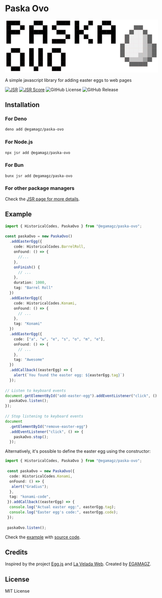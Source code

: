 # Paska Ovo

![Paska](./img/paska-logo.png)

A simple javascript library for adding easter eggs to web pages

[![JSR](https://jsr.io/badges/@egamagz/paska-ovo)](https://jsr.io/@egamagz/paska-ovo)
[![JSR Score](https://jsr.io/badges/@egamagz/paska-ovo/score)](https://jsr.io/@egamagz/paska-ovo/score)
![GitHub License](https://img.shields.io/github/license/egamagz/paska-ovo)
![GitHub Release](https://img.shields.io/github/v/release/egamagz/paska-ovo)

## Installation

### For Deno

```bash
deno add @egamagz/paska-ovo
```

### For Node.js

```bash
npx jsr add @egamagz/paska-ovo
```

### For Bun

```bash
bunx jsr add @egamagz/paska-ovo
```

### For other package managers

Check the [JSR page for more details](https://jsr.io/@egamagz/paska-ovo).

## Example

```typescript
import { HistoricalCodes, PaskaOvo } from "@egamagz/paska-ovo";

const paskaOvo = new PaskaOvo()
  .addEasterEgg({
    code: HistoricalCodes.BarrelRoll,
    onFound: () => {
      //...
    },
    onFinish() {
      // ...
    },
    duration: 1000,
    tag: "Barrel Roll"
  })
  .addEasterEgg({
    code: HistoricalCodes.Konami,
    onFound: () => {
      // ...
    },
    tag: "Konami"
  })
  .addEasterEgg({
    code: ["a", "w", "e", "s", "o", "m", "e"],
    onFound: () => {
      // ...
    },
    tag: "Awesome"
  })
  .addCallback((easterEgg) => {
    alert(`You found the easter egg: ${easterEgg.tag}`)
  });

// Listen to keyboard events
document.getElementById("add-easter-egg").addEventListener("click", () => {
  paskaOvo.listen();
});

// Stop listening to keyboard events
document
  .getElementById("remove-easter-egg")
  .addEventListener("click", () => {
    paskaOvo.stop();
  });
```

Alternatively, it's possible to define the easter egg using the constructor:

```typescript
import { HistoricalCodes, PaskaOvo } from "@egamagz/paska-ovo";

 const paskaOvo = new PaskaOvo({
  code: HistoricalCodes.Konami,
  onFound: () => {
   alert("Gradius");
  },
  tag: "konami-code",
 }).addCallback((easterEgg) => {
  console.log("Actual easter egg:", easterEgg.tag);
  console.log("Easter egg's code:", easterEgg.code);
 });

 paskaOvo.listen();
```

Check the [example](https://egamagz.github.io/paska-ovo/) with [source code](https://github.com/EGAMAGZ/paska-ovo/tree/master/example).

## Credits

Inspired by the project [Egg.js](https://github.com/mikeflynn/egg.js) and [La Velada Web](https://github.com/midudev/la-velada-web-oficial). Created by [EGAMAGZ](https://github.com/EGAMAGZ).

## License

MIT License
